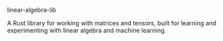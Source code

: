 linear-algebra-lib

A Rust library for working with matrices and tensors, built for learning and experimenting with linear algebra and machine learning.
